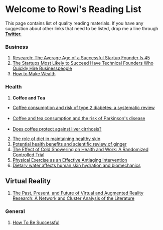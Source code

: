 # Welcome to Rowi's Reading List

This page contains list of quality reading materials. If you have any suggestion about other links that need to be listed, drop me a line through [**Twitter.**](https://twitter.com/rowialfata)


### Business

1. [Research: The Average Age of a Successful Startup Founder Is 45](https://hbr.org/2018/07/research-the-average-age-of-a-successful-startup-founder-is-45)
2. [The Startups Most Likely to Succeed Have Technical Founders Who Quickly Hire Businesspeople](https://hbr.org/2017/11/the-startups-most-likely-to-succeed-have-technical-founders-who-quickly-hire-businesspeople)
3. [How to Make Wealth](http://www.paulgraham.com/wealth.html)


### Health

1. <b> Coffee and Tea </b> <br>
  - [Coffee consumption and risk of type 2 diabetes: a systematic review](https://pubmed.ncbi.nlm.nih.gov/15998896/) </br> <br>
  - [Coffee and tea consumption and the risk of Parkinson's disease](https://pubmed.ncbi.nlm.nih.gov/17712848/) </br> <br>
  - [Does coffee protect against liver cirrhosis?](https://pubmed.ncbi.nlm.nih.gov/11897178/) </br>
2. [The role of diet in maintaining healthy skin](https://www.researchgate.net/publication/330026831_The_role_of_diet_in_maintaining_healthy_skin)
3. [Potential health benefits and scientific review of ginger](https://academicjournals.org/journal/JPP/article-full-text-pdf/56E54E164970)
4. [The Effect of Cold Showering on Health and Work: A Randomized Controlled Trial](https://www.ncbi.nlm.nih.gov/pmc/articles/PMC5025014/)
5. [Physical Exercise as an Effective Antiaging Intervention](https://www.ncbi.nlm.nih.gov/pmc/articles/PMC5457745/?log$=activity)
6. [Dietary water affects human skin hydration and biomechanics](https://www.ncbi.nlm.nih.gov/pmc/articles/PMC4529263/)


## Virtual Reality

1. [The Past, Present, and Future of Virtual and Augmented Reality Research: A Network and Cluster Analysis of the Literature](https://www.frontiersin.org/articles/10.3389/fpsyg.2018.02086/full)


### General

1. [How To Be Successful](https://blog.samaltman.com/how-to-be-successful)

